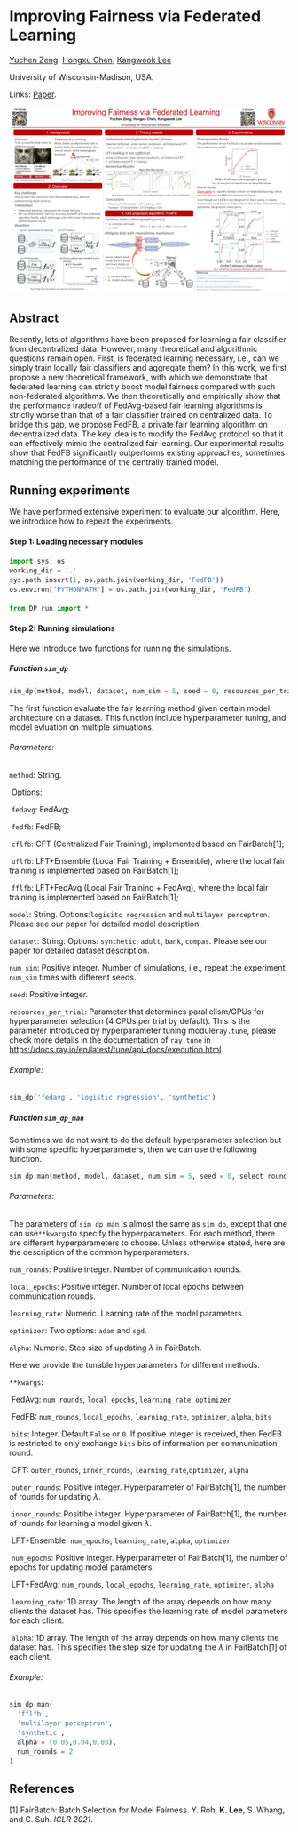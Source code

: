 # Improving Fairness via Federated Learning

[Yuchen Zeng](https://yzeng58.github.io/zyc_cv/), [Hongxu Chen](https://sites.google.com/view/hongxuchen/home), [Kangwook Lee](https://kangwooklee.com/)

University of Wisconsin-Madison, USA. 

Links: [Paper](https://arxiv.org/pdf/2110.15545.pdf).

![Poster](poster.png)

## Abstract

Recently, lots of algorithms have been proposed for learning a fair classifier from decentralized data. However, many theoretical and algorithmic questions remain open. First, is federated learning necessary, i.e., can we simply train locally fair classifiers and aggregate them? In this work, we first propose a new theoretical framework, with which we demonstrate that federated learning can strictly boost model fairness compared with such non-federated algorithms. We then theoretically and empirically show that the performance tradeoff of FedAvg-based fair learning algorithms is strictly worse than that of a fair classifier trained on centralized data. To bridge this gap, we propose FedFB, a private fair learning algorithm on decentralized data. The key idea is to modify the FedAvg protocol so that it can effectively mimic the centralized fair learning. Our experimental results show that FedFB significantly outperforms existing approaches, sometimes matching the performance of the centrally trained model.

## Running experiments

We have performed extensive experiment to evaluate our algorithm. Here, we introduce how to repeat the experiments. 

#### Step 1: Loading necessary modules

```python
import sys, os
working_dir = '.'
sys.path.insert(1, os.path.join(working_dir, 'FedFB'))
os.environ["PYTHONPATH"] = os.path.join(working_dir, 'FedFB')

from DP_run import *
```

#### Step 2: Running simulations 

Here we introduce two functions for running the simulations. 

##### Function `sim_dp` 

```python
sim_dp(method, model, dataset, num_sim = 5, seed = 0, resources_per_trial = {'cpu':4})
```

The first function evaluate the fair learning method given certain model architecture on a dataset. This function include hyperparameter tuning, and model evluation on multiple simuations. 

###### Parameters:

`method`: String.

​	Options: 

​			`fedavg`: FedAvg;

​			`fedfb`: FedFB;

​			`cflfb`: CFT (Centralized Fair Training), implemented based on FairBatch[1];

​			`uflfb`: LFT+Ensemble (Local Fair Training + Ensemble), where the local fair training is implemented based on FairBatch[1];

​			`fflfb`: LFT+FedAvg (Local Fair Training + FedAvg), where the local fair training is implemented based on FairBatch[1];

`model`: String. Options:`logisitc regression` and `multilayer perceptron`. Please see our paper for detailed model description. 

`dataset`: String. Options: `synthetic`, `adult`, `bank`, `compas`. Please see our paper for detailed dataset description. 

`num_sim`: Positive integer. Number of simulations, i.e., repeat the experiment `num_sim` times with different seeds. 

`seed`: Positive integer. 

`resources_per_trial`: Parameter that determines parallelism/GPUs for hyperparameter selection (4 CPUs per trial by default). This is the parameter introduced by hyperparameter tuning module`ray.tune`, please check more details in the documentation of `ray.tune` in https://docs.ray.io/en/latest/tune/api_docs/execution.html. 

###### Example:

```python
sim_dp('fedavg', 'logistic regression', 'synthetic')
```

##### Function `sim_dp_man` 

Sometimes we do not want to do the default hyperparameter selection but with some specific hyperparameters, then we can use the following function. 

```python
sim_dp_man(method, model, dataset, num_sim = 5, seed = 0, select_round = False, **kwargs)
```

###### Parameters: 

The parameters of `sim_dp_man` is almost the same as `sim_dp`, except that one can use`**kwargs`to specify the hyperparameters. For each method, there are different hyperparameters to choose. Unless otherwise stated, here are the description of the common hyperparameters.

`num_rounds`: Positive integer. Number of communication rounds.

`local_epochs`: Positive integer. Number of local epochs between communication rounds.

`learning_rate`: Numeric. Learning rate of the model parameters. 

`optimizer`: Two options: `adam` and `sgd`.

`alpha`: Numeric. Step size of updating $\lambda$ in FairBatch.

Here we provide the tunable hyperparameters for different methods. 

`**kwargs`:

​	FedAvg: `num_rounds`, `local_epochs`, `learning_rate`, `optimizer`

​	FedFB: `num_rounds`, `local_epochs`, `learning_rate`, `optimizer`, `alpha`, `bits`

​			`bits`: Integer. Default `False` or `0`. If positive integer is received, then FedFB is restricted to only exchange `bits` bits of information per communication round. 

​	CFT: `outer_rounds`, `inner_rounds`, `learning_rate`,`optimizer`, `alpha`

​			`outer_rounds`: Positive integer. Hyperparameter of FairBatch[1], the number of rounds for updating $\lambda$. 

​			`inner_rounds`: Positibe integer. Hyperparameter of FairBatch[1], the number of rounds for learning a model given $\lambda$. 

​	LFT+Ensemble: `num_epochs`, `learning_rate`, `alpha`, `optimizer`

​			`num_epochs`: Positive integer. Hyperparameter of FairBatch[1], the number of epochs for updating model parameters. 

​	LFT+FedAvg: `num_rounds`, `local_epochs`, `learning_rate`, `optimizer`, `alpha`

​			`learning_rate`: 1D array. The length of the array depends on how many clients the dataset has. This specifies the learning rate of model parameters for each client. 

​			`alpha`: 1D array. The length of the array depends on how many clients the dataset has. This specifies the step size for updating the $\lambda$ in FaitBatch[1] of each client. 

###### Example:

```python
sim_dp_man(
  'fflfb', 
  'multilayer perceptron', 
  'synthetic', 
  alpha = (0.05,0.04,0.03), 
  num_rounds = 2
)
```

## References 

[1] FairBatch: Batch Selection for Model Fairness. Y. Roh, **K. Lee**, S. Whang, and C. Suh. *ICLR 2021*.
